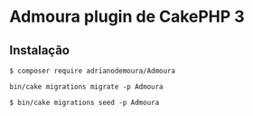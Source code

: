 # Admoura plugin de CakePHP 3

## Instalação


```
$ composer require adrianodemoura/Admoura
```

```
bin/cake migrations migrate -p Admoura
```

```
$ bin/cake migrations seed -p Admoura
```